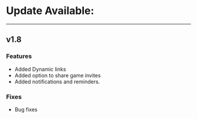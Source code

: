 # Update Available:
---

## v1.8
### Features
- Added Dynamic links
- Added option to share game invites
- Added notifications and reminders.
### Fixes
- Bug fixes
